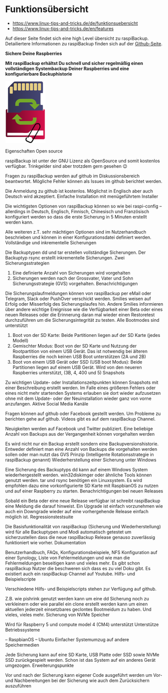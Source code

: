 # Funktionsübersicht

- <https://www.linux-tips-and-tricks.de/de/funktionsuebersicht>
- <https://www.linux-tips-and-tricks.de/en/features>

Auf dieser Seite findet sich eine high Level übersicht zu raspiBackup. Detailiertere Informationen zu raspiBackup finden sich auf der [Github-Seite](https://github.com/framps/raspiBackup).

**Sichere Deine Raspberries**

**Mit raspiBackup erhältst Du schnell und sicher regelmäßig einen vollständigen Systembackup Deiner Raspberries und eine konfigurierbare Backuphistorie**

![Icon](images/icons/Icon_rot_blau_final_128.png)


Eigenschaften
Open source

raspiBackup ist unter der GNU Lizenz als OpenSource und somit kostenlos verfügbar. Trinkgelder sind aber trotzdem gern gesehen 😉

Fragen zu raspiBackup werden auf github im Diskussionsbereich beantwortet. Mögliche Fehler können als Issues im github berichtet werden.

Die Anmeldung zu github ist kostenlos. Möglichst in Englisch aber auch Deutsch wird akzeptiert.
Einfache Installation mit menügeführtem Installer

Die wichtigsten Optionen von raspiBackup können so wie bei raspi-config – allerdings in Deutsch, Englisch, Finnisch, Chinesisch und Französisch konfiguriert werden so dass die erste Sicherung in 5 Minuten erstellt werden kann.

Alle weiteren z.T. sehr mächtigen Optionen sind im Nutzerhandbuch beschrieben und können in einer Konfigurationsdatei definiert werden.
Vollständige und inkrementelle Sicherungen

Die Backuptypen dd und tar erstellen vollständige Sicherungen. Der Backuptyp rsync erstellt inkrementelle Sicherungen.
Zwei Sicherungsstrategien

1) Eine definierte Anzahl von Sicherungen wird vorgehalten
2) Sicherungen werden nach der Grossvater, Vater und Sohn Sicherungsstrategie (GVS) vorgehalten.
Benachrichtigungen

Die Sicherungslaufmeldungen können von raspiBackup per eMail oder Telegram, Slack oder PushOver verschickt werden. Smilies weisen auf Erfolg oder Misserfolg des Sicherungslaufes hin. Andere Smilies informieren über andere wichtige Ereignisse wie die Verfügbarkeit einer Beta oder eines neuen Releases oder die Erinnerung daran mal wieder einen Restoretest durchzuführen um die Sicherungsintegrität zu testen.
Alle Bootmodes sind unterstützt

1) Boot von der SD Karte: Beide Partitionen liegen auf der SD Karte (jedes Modell)
2) Gemischter Modus: Boot von der SD Karte und Nutzung der Rootpartition von einem USB Gerät. Das ist notwendig bei älteren Raspberries die noch keinen USB Boot unterstützen (2A und 2B)
3) Boot von einem USB Gerät oder SSD (USB boot Modus): Beide Partitionen liegen auf einem USB Gerät. Wird von den neueren Raspberries unterstützt, (3B, 4, 400 und 5)
Snapshots

Zu wichtigen Update- oder Installationszeitpunkten können Snapshots mit einer Beschreibung erstellt werden. Im Falle eines größeren Fehlers oder eines nicht mehr startenden Systems erlauben sie dort wieder aufzusetzen ohne mit dem Update- oder der Neuinstallation wieder ganz von vorne anzufangen.
Aktive Social Media Kanäle

Fragen können auf github oder Facebook gestellt werden. Um Probleme zu berichten gehe auf github. Videos gibt es auf dem raspiBackup Channel.

Neuigkeiten werden auf Facebook und Twitter publiziert.
Eine beliebige Anzahl von Backups aus der Vergangenheit können vorgehalten werden

Es wird nicht nur ein Backup erstellt sondern eine Backupversionshistorie. Entweder definiert man eine Anzahl von Backups die vorgehalten werden sollen oder man nutzt das GVS Prinzip (Intelligente Rotationsstrategie in raspiBackup genannt)
Wiederherstellung einer Sicherung unter Windows

Eine Sicherung des Backuptyps dd kann auf einem Windows System wiederhergestellt werden. win32diskimger oder ähnliche Tools können genutzt werden.
tar und rsync benötigen ein Linuxsystem. Es wird empfohlen dazu eine vorkonfigurierte SD Karte mit RaspbianOS zu nutzen und auf einer Raspberry zu starten.
Benachrichtigungen bei neuen Releases

Sobald ein Beta oder eine neue Release verfügbar ist schreibt raspiBackup eine Meldung die darauf hinweist. Ein Upgrade ist einfach vorzunehmen wie auch ein Downgrade wieder auf eine vorhergehende Release einfach möglich ist.
Regressionstestsuite

Die Basisfunktionalität von raspiBackup (Sicherung und Wiederherstellung) wird für alle Backuptypen und Modi automatisch getestet um sicherzustellen dass die neue raspiBackup Release genauso zuverlässig funktioniert wie vorher.
Dokumentation

Benutzerhandbuch, FAQs, Konfigurationsbeispiele, NFS Konfiguration auf einer Synology, Liste von Fehlermeldungen und wie man die Fehlermeldungen beseitigen kann und vieles mehr. Es gibt schon raspiBackup Nutzer die beschweren sich dass es zu viel Doku gibt. Es existiert auch ein raspiBackup Channel auf Youtube.
Hilfs- und Beispielscripte

Verschiedene Hilfs- und Beispielscripts stehen zur Verfügung auf github.

Z.B. wie pishrink genutzt werden kann um eine dd Sicherung noch zu verkleinern oder wie parallel ein clone erstellt werden kann um einen aktuellen jederzeit einsetzbares geclontes Bootmeidum zu haben. Und vieles, vieles mehr.
Sicherung von NVMe Speicher

Wird für Raspberry 5 und compute model 4 (CM4) unterstützt
Unterstütze Betriebssysteme

– RaspbianOS
– Ubuntu
Einfacher Systemumzug auf andere Speichermedien

Jede Sicherung kann auf eine SD Karte, USB Platte oder SSD sowie NVMe SSD zurückgespielt werden. Schon ist das System auf ein anderes Gerät umgezogen.
Erweiterungspunkte

Vor und nach der Sicherung kann eigener Code ausgeführt werden um Vor- und Nachbereitungen bei der Sicherung wie auch dem Zurücksichern auszuführen


